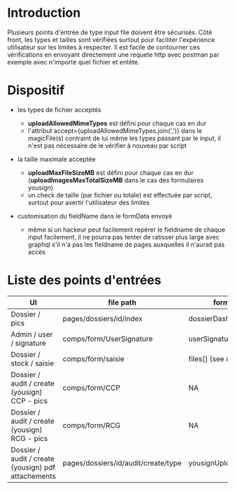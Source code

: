 # Introduction
Plusieurs points d'entrée de type input file doivent être sécurisés.
Côté front, les types et tailles sont vérifiées surtout pour faciliter l'expérience utilisateur sur les limites à respecter. Il est facile de contourner ces vérifications en envoyant directement une requete http avec postman par exemple avec n'importe quel fichier et entête.

# Dispositif
- les types de fichier acceptés
    - **uploadAllowedMimeTypes** est défini pour chaque cas en dur
    - l'attribut accept={uploadAllowedMimeTypes.join(',')} dans le magicFile(s) contraint de lui même les types passant par le input, il n'est pas nécessaire de le vérifier à nouveau par script

- la taille maximale acceptée
    - **uploadMaxFileSizeMB** est défini pour chaque cas en dur (**uploadImagesMaxTotalSizeMB** dans le cas des formulaires yousign)
    - un check de taille (par fichier ou totale) est effectuée par script, surtout pour avertir l'utilisateur des limites

- customisation du fieldName dans le formData envoyé
    - même si un hackeur peut facilement repérer le fieldname de chaque input facilement, il ne pourra pas tenter de ratisser plus large avec graphql s'il n'a pas les fieldname de pages auxquelles il n'aurait pas accès

# Liste des points d'entrées

| UI | file path | formDataKey | allowedTypes | allowedSize | checks |
|----|-----------|-------------|--------------|-------------|--------|
|Dossier / pics | pages/dossiers/id/index | dossierDashboardPicUpload | jpeg, png | 5 |
|Admin / user / signature | comps/form/UserSignature | userSignatureUpload | jpeg, png | 5 |
|Dossier / stock / saisie | comps/form/saisie | files[] (see useUpload) | many | 5 |
|Dossier / audit / create (yousign) CCP - pics | comps/form/CCP | NA | jpeg, png | 5 |
|Dossier / audit / create (yousign) RCG - pics | comps/form/RCG | NA | jpeg, png | 5 |
|Dossier / audit / create (yousign) pdf attachements | pages/dossiers/id/audit/create/type | yousignUpload | pdf | 5 |

